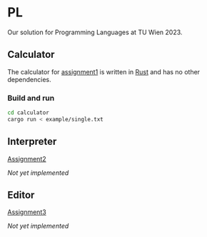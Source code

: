 # PL
Our solution for Programming Languages at TU Wien 2023.

## Calculator

The calculator for [assignment1](https://tuwel.tuwien.ac.at/pluginfile.php/3542105/mod_folder/content/0/aufgabe1.pdf)
is written in [Rust](https://www.rust-lang.org/) and has no other dependencies.

### Build and run

```bash
cd calculator
cargo run < example/single.txt
```

## Interpreter

[Assignment2](https://tuwel.tuwien.ac.at/pluginfile.php/3542105/mod_folder/content/0/aufgabe2.pdf)

_Not yet implemented_

## Editor

[Assignment3](https://tuwel.tuwien.ac.at/pluginfile.php/3542105/mod_folder/content/0/aufgabe3.pdf)

_Not yet implemented_